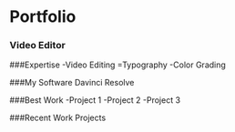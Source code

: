 # Portfolio
### Video Editor

###Expertise
-Video Editing
=Typography
-Color Grading

###My Software
Davinci Resolve

###Best Work
-Project 1
-Project 2
-Project 3

###Recent Work
Projects
